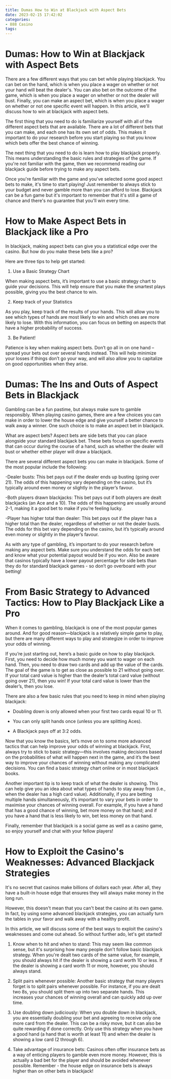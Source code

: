 ```yaml
---
title: Dumas How to Win at Blackjack with Aspect Bets
date: 2023-02-15 17:42:02
categories:
- 888 Casino
tags:
---
```



#  Dumas: How to Win at Blackjack with Aspect Bets

There are a few different ways that you can bet while playing blackjack. You can bet on the hand, which is when you place a wager on whether or not your hand will beat the dealer's. You can also bet on the outcome of the game, which is when you place a wager on whether or not the dealer will bust. Finally, you can make an aspect bet, which is when you place a wager on whether or not one specific event will happen. In this article, we'll discuss how to win at blackjack with aspect bets.

The first thing that you need to do is familiarize yourself with all of the different aspect bets that are available. There are a lot of different bets that you can make, and each one has its own set of odds. This makes it important to do your research before you start playing so that you know which bets offer the best chance of winning.

The next thing that you need to do is learn how to play blackjack properly. This means understanding the basic rules and strategies of the game. If you're not familiar with the game, then we recommend reading our blackjack guide before trying to make any aspect bets.

Once you're familiar with the game and you've selected some good aspect bets to make, it's time to start playing! Just remember to always stick to your budget and never gamble more than you can afford to lose. Blackjack can be a fun game but it's important to remember that it's still a game of chance and there's no guarantee that you'll win every time.

#  How to Make Aspect Bets in Blackjack like a Pro

In blackjack, making aspect bets can give you a statistical edge over the casino. But how do you make these bets like a pro?

Here are three tips to help get started:

1. Use a Basic Strategy Chart

When making aspect bets, it’s important to use a basic strategy chart to guide your decisions. This will help ensure that you make the smartest plays possible, giving you the best chance to win.

2. Keep track of your Statistics

As you play, keep track of the results of your hands. This will allow you to see which types of hands are most likely to win and which ones are more likely to lose. With this information, you can focus on betting on aspects that have a higher probability of success.

3. Be Patient!

Patience is key when making aspect bets. Don’t go all in on one hand – spread your bets out over several hands instead. This will help minimize your losses if things don’t go your way, and will also allow you to capitalize on good opportunities when they arise.

#  Dumas: The Ins and Outs of Aspect Bets in Blackjack

Gambling can be a fun pastime, but always make sure to gamble responsibly. When playing casino games, there are a few choices you can make in order to lower the house edge and give yourself a better chance to walk away a winner. One such choice is to make an aspect bet in blackjack.

What are aspect bets? Aspect bets are side bets that you can place alongside your standard blackjack bet. These bets focus on specific events that can occur during the course of a hand, such as whether the dealer will bust or whether either player will draw a blackjack.

There are several different aspect bets you can make in blackjack. Some of the most popular include the following:

-Dealer busts: This bet pays out if the dealer ends up busting (going over 21). The odds of this happening vary depending on the casino, but it’s typically around even money or slightly in the player’s favour.

-Both players drawn blackjacks: This bet pays out if both players are dealt blackjacks (an Ace and a 10). The odds of this happening are usually around 2-1, making it a good bet to make if you’re feeling lucky.

-Player has higher total than dealer: This bet pays out if the player has a higher total than the dealer, regardless of whether or not the dealer busts. The odds for this bet vary depending on the casino, but it’s typically around even money or slightly in the player’s favour.

As with any type of gambling, it’s important to do your research before making any aspect bets. Make sure you understand the odds for each bet and know what your potential payout would be if you won. Also be aware that casinos typically have a lower payout percentage for side bets than they do for standard blackjack games - so don’t go overboard with your betting!

#  From Basic Strategy to Advanced Tactics: How to Play Blackjack Like a Pro

When it comes to gambling, blackjack is one of the most popular games around. And for good reason—blackjack is a relatively simple game to play, but there are many different ways to play and strategize in order to improve your odds of winning.

If you’re just starting out, here’s a basic guide on how to play blackjack. First, you need to decide how much money you want to wager on each hand. Then, you need to draw two cards and add up the value of the cards. The goal of the game is to get as close as possible to 21 without going over. If your total card value is higher than the dealer’s total card value (without going over 21), then you win! If your total card value is lower than the dealer’s, then you lose.

There are also a few basic rules that you need to keep in mind when playing blackjack:

* Doubling down is only allowed when your first two cards equal 10 or 11.

* You can only split hands once (unless you are splitting Aces).

* A Blackjack pays off at 3:2 odds.

Now that you know the basics, let’s move on to some more advanced tactics that can help improve your odds of winning at blackjack. First, always try to stick to basic strategy—this involves making decisions based on the probabilities of what will happen next in the game, and it’s the best way to improve your chances of winning without making any complicated decisions. You can find a basic strategy chart online or in most blackjack books.

Another important tip is to keep track of what the dealer is showing. This can help give you an idea about what types of hands to stay away from (i.e., when the dealer has a high card value). Additionally, if you are betting multiple hands simultaneously, it’s important to vary your bets in order to maximise your chances of winning overall. For example, if you have a hand that has a good chance of winning, bet more money on that hand; and if you have a hand that is less likely to win, bet less money on that hand.

Finally, remember that blackjack is a social game as well as a casino game, so enjoy yourself and chat with your fellow players!

#  How to Exploit the Casino's Weaknesses: Advanced Blackjack Strategies

It's no secret that casinos make billions of dollars each year. After all, they have a built-in house edge that ensures they will always make money in the long run.

However, this doesn't mean that you can't beat the casino at its own game. In fact, by using some advanced blackjack strategies, you can actually turn the tables in your favor and walk away with a healthy profit.

In this article, we will discuss some of the best ways to exploit the casino's weaknesses and come out ahead. So without further ado, let's get started!

1. Know when to hit and when to stand: This may seem like common sense, but it's surprising how many people don't follow basic blackjack strategy. When you're dealt two cards of the same value, for example, you should always hit if the dealer is showing a card worth 10 or less. If the dealer is showing a card worth 11 or more, however, you should always stand.

2. Split pairs whenever possible: Another basic strategy that many players forget is to split pairs whenever possible. For instance, if you are dealt two 8s, you should split them up into two separate hands. This increases your chances of winning overall and can quickly add up over time.

3. Use doubling down judiciously: When you double down in blackjack, you are essentially doubling your bet and agreeing to receive only one more card from the dealer. This can be a risky move, but it can also be quite rewarding if done correctly. Only use this strategy when you have a good hand (a hand that is worth at least 11) and when the dealer is showing a low card (2 through 6).

4. Take advantage of insurance bets: Casinos often offer insurance bets as a way of enticing players to gamble even more money. However, this is actually a bad bet for the player and should be avoided whenever possible. Remember - the house edge on insurance bets is always higher than on other bets in blackjack!